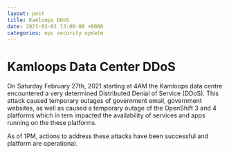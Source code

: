 ```yaml
---
layout: post
title: Kamloops DDoS
date: 2021-03-01 13:00:00 +0000
categories: opc security update
---
```


# Kamloops Data Center DDoS

On Saturday February 27th, 2021 starting at 4AM the Kamloops data centre encountered a very determined Distributed Denial of Service (DDoS). This attack caused temporary outages of government email, government websites, as well as caused a temporary outage of the OpenShift 3 and 4 platforms which in tern impacted the availability of services and apps running on the these platforms.

As of 1PM, actions to address these attacks have been successful and platform are operational.
